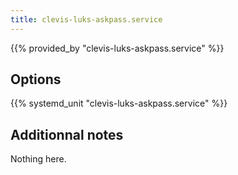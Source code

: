```yaml
---
title: clevis-luks-askpass.service
---
```


{{% provided_by "clevis-luks-askpass.service" %}}

## Options

{{% systemd_unit "clevis-luks-askpass.service" %}}

## Additionnal notes

Nothing here.